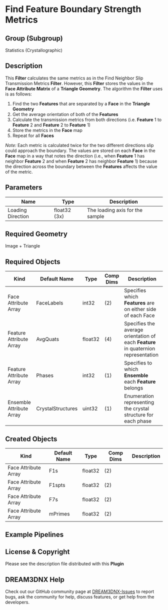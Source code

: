 # Find Feature Boundary Strength Metrics

## Group (Subgroup)

Statistics (Crystallographic)

## Description

This **Filter** calculates the same metrics as in the Find Neighbor Slip Transmission Metrics **Filter**.  However, this **Filter** stores the values in the **Face Attribute Matrix** of a **Triangle Geometry**.  The algorithm the **Filter** uses is as follows:

1. Find the two **Features** that are separated by a **Face** in the **Triangle Geometry**
2. Get the average orientation of both of the **Features**
3. Calculate the transmission metrics from both directions (i.e. **Feature** 1 to **Feature** 2 and **Feature** 2 to **Feature** 1)
4. Store the metrics in the **Face** map
5. Repeat for all **Faces**

*Note:* Each metric is calculated twice for the two different directions slip could approach the boundary.  The values are stored on each **Face** in the **Face** map in a way that notes the direction (i.e., when **Feature** 1 has neighbor **Feature** 2 and when **Feature** 2 has neighbor **Feature** 1) because the direction across the boundary between the **Features** affects the value of the metric.

## Parameters

| Name | Type | Description |
|------------|------| --------------------------------- |
| Loading Direction | float32 (3x) | The loading axis for the sample |

## Required Geometry

Image + Triangle

## Required Objects

| Kind                      | Default Name | Type     | Comp Dims | Description                                 |
|---------------------------|--------------|----------|--------|---------------------------------------------|
| Face Attribute Array | FaceLabels | int32 | (2) | Specifies which **Features** are on either side of each Face |
| Feature Attribute Array | AvgQuats | float32 | (4) | Specifies the average orientation of each **Feature** in quaternion representation |
| Feature Attribute Array | Phases | int32 | (1) | Specifies to which **Ensemble** each **Feature** belongs |
| Ensemble Attribute Array | CrystalStructures | uint32 | (1) | Enumeration representing the crystal structure for each phase |

## Created Objects

| Kind                      | Default Name | Type     | Comp Dims | Description                                 |
|---------------------------|--------------|----------|--------|---------------------------------------------|
| Face Attribute Array | F1s | float32 | (2) | |
| Face Attribute Array | F1spts | float32 | (2) | |
| Face Attribute Array | F7s | float32 | (2) | |
| Face Attribute Array | mPrimes | float32 | (2) | |

## Example Pipelines

## License & Copyright

Please see the description file distributed with this **Plugin**

## DREAM3DNX Help

Check out our GitHub community page at [DREAM3DNX-Issues](https://github.com/BlueQuartzSoftware/DREAM3DNX-Issues) to report bugs, ask the community for help, discuss features, or get help from the developers.
